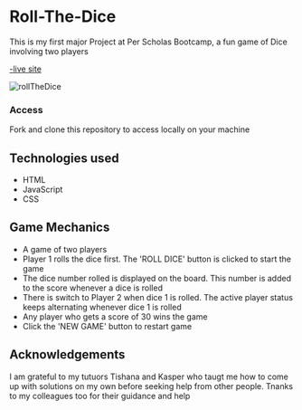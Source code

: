 # Roll-The-Dice

This is my first major Project at Per Scholas Bootcamp, a fun game of Dice involving two players

[-live site](https://ericaning1.github.io/Roll-The-Dice/)

![rollTheDice](https://user-images.githubusercontent.com/105817567/202460097-e71497cd-8231-4a5c-82a1-1f4cbeb56a63.PNG)

### Access
Fork and clone this repository to access locally on your machine

## Technologies used
* HTML
* JavaScript
* CSS

## Game Mechanics
* A game of two players
* Player 1 rolls the dice first. The 'ROLL DICE' button is clicked to start the game
* The dice number rolled is displayed on the board. This number is added to the score whenever a dice is rolled
* There is switch to Player 2 when dice 1 is  rolled. The active player status keeps alternating whenever dice 1 is rolled
* Any player who gets a score of 30 wins the game
* Click the 'NEW GAME' button to restart game

## Acknowledgements 
I am grateful to my tutuors Tishana and Kasper who taugt me how to come up with solutions on my own before seeking help from other people. Tnanks to my colleagues too for their guidance and help 
